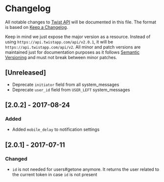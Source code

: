 # Changelog

All notable changes to [Twist API](https://developer.twistapp.com) will be
documented in this file. The format is based
on [Keep a Changelog](http://keepachangelog.com/en/1.0.0/).

Keep in mind we just expose the major version as a resource. Instead of using
`https://api.twistapp.com/api/v2.0.1`, it will be
`https://api.twistapp.com/api/v2`. All minor and patch versions are maintained
just for documentation purposes as it
follows [Semantic Versioning](http://semver.org/spec/v2.0.0.html) and must not
break between minor patches.

## [Unreleased]

- Deprecate `initiator` field from all system_messages
- Deprecate `user_id` field from `USER_LEFT` system_messages


## [2.0.2] - 2017-08-24

### Added

- Added `mobile_delay` to notification settings


## [2.0.1] - 2017-07-11

### Changed

- `id` is not needed for users#getone anymore. It returns the user related to
  the current token in case `id` is not present
